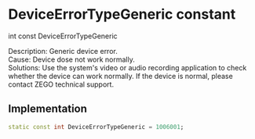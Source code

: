


# DeviceErrorTypeGeneric constant







int const DeviceErrorTypeGeneric
  




<p>Description: Generic device error.<br>Cause: Device dose not work normally.<br>Solutions: Use the system's video or audio recording application to check whether the device can work normally. If the device is normal, please contact ZEGO technical support.</p>



## Implementation

```dart
static const int DeviceErrorTypeGeneric = 1006001;
```







